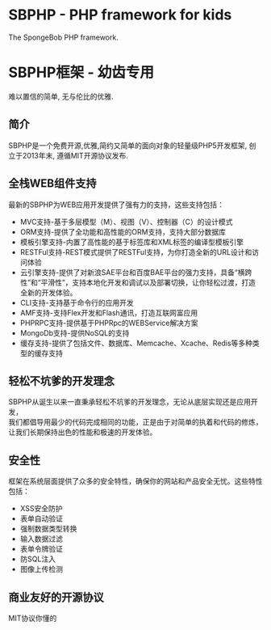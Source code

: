 SBPHP - PHP framework for kids
==============================

The SpongeBob PHP framework. 

SBPHP框架 - 幼齿专用
====================

难以置信的简单, 无与伦比的优雅.

简介
----
SBPHP是一个免费开源,优雅,简约又简单的面向对象的轻量级PHP5开发框架, 创立于2013年末, 遵循MIT开源协议发布.

全栈WEB组件支持
---------------
最新的SBPHP为WEB应用开发提供了强有力的支持，这些支持包括：

* MVC支持-基于多层模型（M）、视图（V）、控制器（C）的设计模式
* ORM支持-提供了全功能和高性能的ORM支持，支持大部分数据库
* 模板引擎支持-内置了高性能的基于标签库和XML标签的编译型模板引擎
* RESTFul支持-REST模式提供了RESTFul支持，为你打造全新的URL设计和访问体验
* 云引擎支持-提供了对新浪SAE平台和百度BAE平台的强力支持，具备“横跨性”和“平滑性”，支持本地化开发和调试以及部署切换，让你轻松过渡，打造全新的开发体验。
* CLI支持-支持基于命令行的应用开发
* AMF支持-支持Flex开发和Flash通讯，打造互联网富应用
* PHPRPC支持-提供基于PHPRpc的WEBService解决方案
* MongoDb支持-提供NoSQL的支持
* 缓存支持-提供了包括文件、数据库、Memcache、Xcache、Redis等多种类型的缓存支持

轻松不坑爹的开发理念
--------------------
SBPHP从诞生以来一直秉承轻松不坑爹的开发理念，无论从底层实现还是应用开发，   
我们都倡导用最少的代码完成相同的功能，正是由于对简单的执着和代码的修炼，让我们长期保持出色的性能和极速的开发体验。

安全性
------
框架在系统层面提供了众多的安全特性，确保你的网站和产品安全无忧。这些特性包括：

* XSS安全防护
* 表单自动验证
* 强制数据类型转换
* 输入数据过滤
* 表单令牌验证
* 防SQL注入
* 图像上传检测

商业友好的开源协议
------------------
MIT协议你懂的

